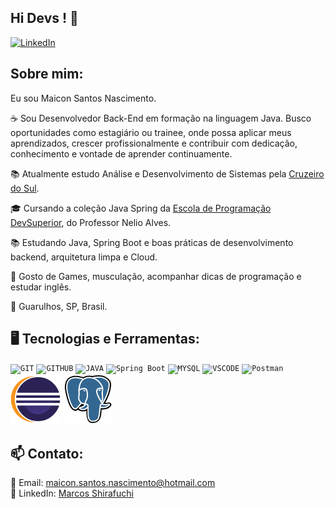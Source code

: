 ## Hi Devs ! 👋

[![LinkedIn](https://img.shields.io/badge/LinkedIn-0077B5?style=for-the-badge&logo=linkedin&logoColor=white)](https://www.linkedin.com/in/maiconsantosnascimento/)

## Sobre mim:
<div display="inline-block">

<p align="left">Eu sou Maicon Santos Nascimento.</p>
<p align="left">☕ Sou Desenvolvedor Back-End em formação na linguagem Java. Busco oportunidades como estagiário ou trainee, onde possa aplicar meus aprendizados, crescer profissionalmente e contribuir com dedicação, conhecimento e vontade de aprender continuamente.</p>
<p align="left">📚 Atualmente estudo Análise e Desenvolvimento de Sistemas pela <a href="https://www.cruzeirodosul.edu.br/">Cruzeiro do Sul</a>.</p>
<p align="left">🎓 Cursando a coleção Java Spring da <a href="https://devsuperior.com.br/">Escola de Programação DevSuperior</a>, do Professor Nelio Alves.</p>
<p align="left">📚 Estudando Java, Spring Boot e boas práticas de desenvolvimento backend, arquitetura limpa e Cloud.</p>
<p align="left">👾 Gosto de Games, musculação, acompanhar dicas de programação e estudar inglês.</p>
<p align="left">📍 Guarulhos, SP, Brasil.</p>
</div>

## 🖥️ Tecnologias e Ferramentas:

<code><img width="80px" src="https://cdn.jsdelivr.net/gh/devicons/devicon/icons/git/git-original.svg" title = "GIT"/></code>
<code><img width="80px" src="https://cdn.jsdelivr.net/gh/devicons/devicon/icons/github/github-original.svg" title = "GITHUB"/></code>
<code><img width="80px" src="https://cdn.jsdelivr.net/gh/devicons/devicon/icons/java/java-original.svg" title = "JAVA"/></code>
<code><img width="80px" src="https://cdn.jsdelivr.net/gh/devicons/devicon/icons/spring/spring-original-wordmark.svg" title = "Spring Boot"/></code>
<code><img width="80px" src="https://cdn.jsdelivr.net/gh/devicons/devicon/icons/mysql/mysql-original.svg" title = "MYSQL"/></code>
<code><img width="80px" src="https://cdn.jsdelivr.net/gh/devicons/devicon/icons/vscode/vscode-original.svg" title = "VSCODE"/></code>
<code><img width="80px" src="https://cdn.jsdelivr.net/gh/devicons/devicon@latest/icons/postman/postman-plain-wordmark.svg" title = "Postman"/></code>
<code><img width="80px" src="https://raw.githubusercontent.com/devicons/devicon/ca28c779441053191ff11710fe24a9e6c23690d6/icons/eclipse/eclipse-original.svg" title = "Eclipse"/></code>
<code><img width="80px" src="https://raw.githubusercontent.com/devicons/devicon/ca28c779441053191ff11710fe24a9e6c23690d6/icons/postgresql/postgresql-original.svg" title = "Postgresql"/></code>

## 📫 Contato:

📧 Email: maicon.santos.nascimento@hotmail.com  
💼 LinkedIn: [Marcos Shirafuchi](https://www.linkedin.com/in/maiconsantosnascimento/)
